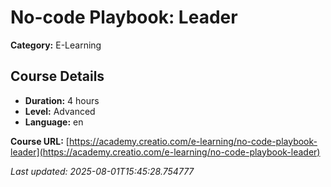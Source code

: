# No-code Playbook: Leader

**Category:** E-Learning

## Course Details

- **Duration:** 4 hours
- **Level:** Advanced
- **Language:** en

**Course URL:** [https://academy.creatio.com/e-learning/no-code-playbook-leader](https://academy.creatio.com/e-learning/no-code-playbook-leader)

*Last updated: 2025-08-01T15:45:28.754777*
